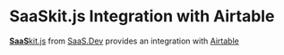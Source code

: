 
# **SaaS**kit.js Integration with Airtable

[**SaaS**kit.js](https://saaskit.js.org) from [SaaS.Dev](https://saas.dev) provides an integration with [Airtable](https://saaskit.js.org/integrations/airtable)
